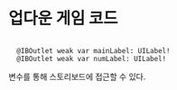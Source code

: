 <h1>업다운 게임 코드</h1>

<pre><code>
  @IBOutlet weak var mainLabel: UILabel!
  @IBOutlet weak var numLabel: UILabel!
</code></pre>
변수를 통해 스토리보드에 접근할 수 있다.

